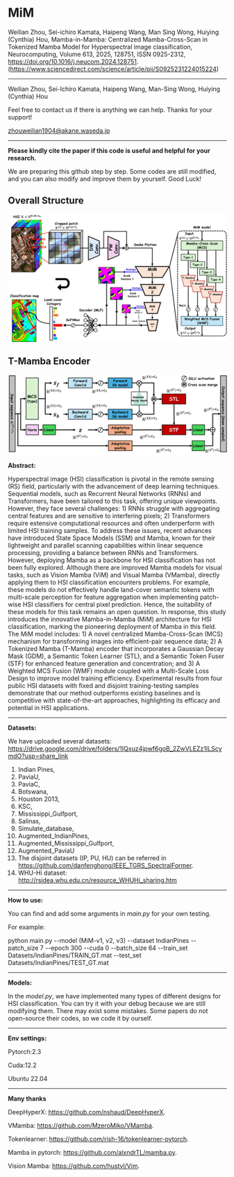 # MiM

Weilian Zhou, Sei-ichiro Kamata, Haipeng Wang, Man Sing Wong, Huiying (Cynthia) Hou,
Mamba-in-Mamba: Centralized Mamba-Cross-Scan in Tokenized Mamba Model for Hyperspectral image classification,
Neurocomputing,
Volume 613,
2025,
128751,
ISSN 0925-2312,
https://doi.org/10.1016/j.neucom.2024.128751.
(https://www.sciencedirect.com/science/article/pii/S0925231224015224)

------

Weilian Zhou, Sei-Ichiro Kamata, Haipeng Wang, Man-Sing Wong, Huiying (Cynthia) Hou

Feel free to contact us if there is anything we can help. Thanks for your support!

zhouweilian1904@akane.waseda.jp

------
**Please kindly cite the paper if this code is useful and helpful for your research.** 

We are preparing this github step by step. Some codes are still modified, and you can also modify and improve them by yourself. Good Luck! 

Overall Structure
----------------------------------------
![image](https://github.com/zhouweilian1904/Mamba-in-Mamba/blob/main/whole_structure_3.jpg)

T-Mamba Encoder
----------------------------------------
![image](https://github.com/zhouweilian1904/Mamba-in-Mamba/blob/main/T_mamba_2.jpg)

**Abstract:**

Hyperspectral image (HSI) classification is pivotal in the remote sensing (RS) field, particularly with the advancement of deep learning techniques. Sequential models, such as Recurrent Neural Networks (RNNs) and Transformers, have been tailored to this task, offering unique viewpoints. However, they face several challenges: 1) RNNs struggle with aggregating central features and are sensitive to interfering pixels; 2) Transformers require extensive computational resources and often underperform with limited HSI training samples. To address these issues, recent advances have introduced State Space Models (SSM) and Mamba, known for their lightweight and parallel scanning capabilities within linear sequence processing, providing a balance between RNNs and Transformers. However, deploying Mamba as a backbone for HSI classification has not been fully explored. Although there are improved Mamba models for visual tasks, such as Vision Mamba (ViM) and Visual Mamba (VMamba), directly applying them to HSI classification encounters problems. For example, these models do not effectively handle land-cover semantic tokens with multi-scale perception for feature aggregation when implementing patch-wise HSI classifiers for central pixel prediction. Hence, the suitability of these models for this task remains an open question. In response, this study introduces the innovative Mamba-in-Mamba (MiM) architecture for HSI classification, marking the pioneering deployment of Mamba in this field. The MiM model includes: 1) A novel centralized Mamba-Cross-Scan (MCS) mechanism for transforming images into efficient-pair sequence data; 2) A Tokenized Mamba (T-Mamba) encoder that incorporates a Gaussian Decay Mask (GDM), a Semantic Token Learner (STL), and a Semantic Token Fuser (STF) for enhanced feature generation and concentration; and 3) A Weighted MCS Fusion (WMF) module coupled with a Multi-Scale Loss Design to improve model training efficiency. Experimental results from four public HSI datasets with fixed and disjoint training-testing samples demonstrate that our method outperforms existing baselines and is competitive with state-of-the-art approaches, highlighting its efficacy and potential in HSI applications.

--------------------------------
**Datasets:**

We have uploaded several datasets: https://drive.google.com/drive/folders/1IQxuz4jpwf6goB_2ZwVLEZz1ILScymdO?usp=share_link
1. Indian Pines, 
2. PaviaU, 
3. PaviaC, 
4. Botswana, 
5. Houston 2013, 
6. KSC, 
7. Mississippi_Gulfport, 
8. Salinas, 
9. Simulate_database, 
10. Augmented_IndianPines, 
11. Augmented_Mississippi_Gulfport, 
12. Augmented_PaviaU
13. The disjoint datasets (IP, PU, HU) can be referred in https://github.com/danfenghong/IEEE_TGRS_SpectralFormer.
14. WHU-Hi dataset: http://rsidea.whu.edu.cn/resource_WHUHi_sharing.htm

--------------------------------
**How to use:**

You can find and add some arguments in *main.py* for your own testing.

For example:

python main.py --model (MiM-v1, v2, v3) --dataset IndianPines --patch_size 7 --epoch 300 --cuda 0 --batch_size 64 --train_set Datasets/IndianPines/TRAIN_GT.mat --test_set Datasets/IndianPines/TEST_GT.mat

--------------------------------
**Models:**

In the *model.py*, we have implemented many types of different designs for HSI classification. You can try it with your debug because we are still modifying them. There may exist some mistakes. 
Some papers do not open-source their codes, so we code it by ourself.

--------------------------------
**Env settings:**

Pytorch:2.3

Cuda:12.2

Ubuntu 22.04

---------------------------------
**Many thanks**

DeepHyperX: https://github.com/nshaud/DeepHyperX.

VMamba: https://github.com/MzeroMiko/VMamba.

Tokenlearner: https://github.com/rish-16/tokenlearner-pytorch.

Mamba in pytorch: https://github.com/alxndrTL/mamba.py.

Vision Mamba: https://github.com/hustvl/Vim.





